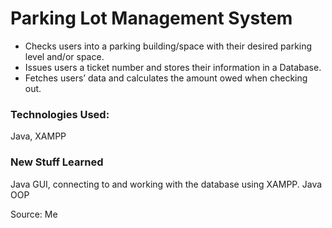 # Parking Lot Management System

<ul>
  <li>Checks users into a parking building/space with their desired parking level and/or space.</li>
  <li>Issues users a ticket number and stores their information in a Database.</li>
  <li>Fetches users’ data and calculates the amount owed when checking out.</li>
 </ul>
 
<h3>Technologies Used: </h3>
<p>Java, XAMPP</p>

<h3>New Stuff Learned</h3>
<p>Java GUI, connecting to and working with the database using XAMPP. Java OOP</p>
<p>Source: Me</p>





